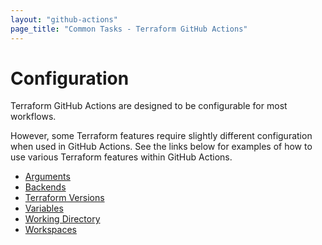 ```yaml
---
layout: "github-actions"
page_title: "Common Tasks - Terraform GitHub Actions"
---
```


# Configuration

Terraform GitHub Actions are designed to be configurable for most workflows.

However, some Terraform features require slightly different configuration when used in GitHub Actions. See the links below for examples of how to use various Terraform features within GitHub Actions.

- [Arguments](./arguments.html)
- [Backends](./backends.html)
- [Terraform Versions](./terraform-versions.html)
- [Variables](./variables.html)
- [Working Directory](./working-directory.html)
- [Workspaces](./workspaces.html)
